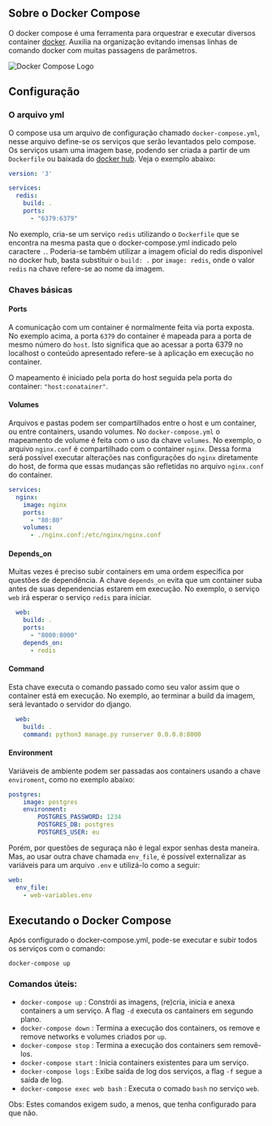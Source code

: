 ## Sobre o Docker Compose
O docker compose é uma ferramenta para orquestrar e executar diversos container [docker](https://www.docker.com/). Auxilia na organização evitando imensas linhas de comando docker com muitas passagens de parâmetros.

![Docker Compose Logo](img/logos/docker-compose-logo.png)

## Configuração
### O arquivo yml
O compose usa um arquivo de configuração chamado `docker-compose.yml`, nesse arquivo define-se os serviços que serão levantados pelo compose. Os serviços usam uma imagem base, podendo ser criada a partir de um `Dockerfile` ou baixada do [docker hub](https://hub.docker.com/). Veja o exemplo abaixo:

```yml
version: '3'

services:
  redis:
    build: .
    ports:
      - "6379:6379"
```
No exemplo, cria-se um serviço `redis` utilizando o `Dockerfile` que se encontra na mesma pasta que o docker-compose.yml indicado pelo caractere `.`. Poderia-se também utilizar a imagem oficial do redis disponivel no docker hub, basta substituir o `build: .` por `image: redis`, onde o valor `redis` na chave refere-se ao nome da imagem.

### Chaves básicas
#### Ports
A comunicação com um container é normalmente feita via porta exposta. No exemplo acima, a porta `6379` do container é mapeada para a porta de mesmo número do `host`. Isto significa que ao acessar a porta 6379 no localhost o conteúdo apresentado refere-se à aplicação em execução no container.

O mapeamento é iniciado pela porta do host seguida pela porta do container: `"host:conatainer"`.

#### Volumes
Arquivos e pastas podem ser compartilhados entre o host e um container, ou entre containers, usando volumes. No `docker-compose.yml` o mapeamento de volume é feita com o uso da chave `volumes`. No exemplo, o arquivo `nginx.conf` é compartilhado com o container `nginx`. Dessa forma será possível executar alterações nas configurações do `nginx` diretamente do host, de forma que essas mudanças são refletidas no arquivo `nginx.conf` do container.
```yml
services:
  nginx:
    image: nginx
    ports:
      - "80:80"
    volumes:
      - ./nginx.conf:/etc/nginx/nginx.conf
```
#### Depends_on
Muitas vezes é preciso subir containers em uma ordem específica por questões de dependência. A chave `depends_on` evita que um container suba antes de suas dependencias estarem em execução. No exemplo, o serviço `web` irá esperar o serviço `redis` para iniciar.
```yml
  web:
    build: .
    ports:
      - "8000:8000"
    depends_on:
      - redis
```

#### Command
Esta chave executa o comando passado como seu valor assim que o container está em execução. No exemplo, ao terminar a build da imagem, será levantado o servidor do django.
```yml
  web:
    build: .
    command: python3 manage.py runserver 0.0.0.0:8000
```

#### Environment
Variáveis de ambiente podem ser passadas aos containers usando a chave `enviroment`, como no exemplo abaixo:
```yml
postgres:
    image: postgres
    environment:
        POSTGRES_PASSWORD: 1234
        POSTGRES_DB: postgres
        POSTGRES_USER: eu
```
Porém, por questões de seguraça não é legal expor senhas desta maneira. Mas, ao usar outra chave chamada `env_file`, é possível externalizar as variáveis para um arquivo `.env` e utilizá-lo como a seguir:
```yml
web:
  env_file:
    - web-variables.env
```

## Executando o Docker Compose
Após configurado o docker-compose.yml, pode-se executar e subir todos os serviços com o comando:
```
docker-compose up
```

### Comandos úteis:
- `docker-compose up` : Constrói as imagens, (re)cria, inicia e anexa containers a um serviço. A flag `-d` executa os cantainers em segundo plano.
- `docker-compose down` : Termina a execução dos containers, os remove e remove networks e volumes criados por `up`.
- `docker-compose stop` : Termina a execução dos containers sem removê-los.
- `docker-compose start` : Inicia containers existentes para um serviço.
- `docker-compose logs` : Exibe saída de log dos serviços, a flag `-f` segue a saída de log.
- `docker-compose exec web bash` : Executa o comado `bash` no serviço `web`.

Obs: Estes comandos exigem sudo, a menos, que tenha configurado para que não.
